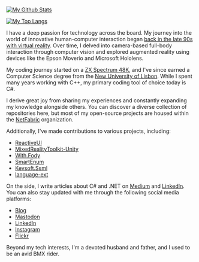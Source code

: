### 

[![My Github Stats](https://github-readme-stats.vercel.app/api?username=aalmada&show_icons=true)](https://github.com/anuraghazra/github-readme-stats)

[![My Top Langs](https://github-readme-stats.vercel.app/api/top-langs/?username=aalmada&layout=compact)](https://github.com/anuraghazra/github-readme-stats)

I have a deep passion for technology across the board. My journey into the world of innovative human-computer interaction began [back in the late 90s with virtual reality](https://dl.acm.org/doi/10.1145/948449.948475). Over time, I delved into camera-based full-body interaction through computer vision and explored augmented reality using devices like the Epson Moverio and Microsoft Hololens.

My coding journey started on a [ZX Spectrum 48K](https://en.wikipedia.org/wiki/ZX_Spectrum), and I've since earned a Computer Science degree from the [New University of Lisbon](https://www.unl.pt/). While I spent many years working with C++, my primary coding tool of choice today is C#.

I derive great joy from sharing my experiences and constantly expanding my knowledge alongside others. You can discover a diverse collection of repositories here, but most of my open-source projects are housed within the [NetFabric](https://github.com/NetFabric) organization.

Additionally, I've made contributions to various projects, including:

- [ReactiveUI](https://github.com/reactiveui/ReactiveUI)
- [MixedRealityToolkit-Unity](https://github.com/microsoft/MixedRealityToolkit-Unity)
- [With.Fody](https://github.com/mikhailshilkov/With.Fody)
- [SmartEnum](https://github.com/ardalis/SmartEnum)
- [Kevsoft.Ssml](https://github.com/kevbite/Kevsoft.Ssml)
- [language-ext](https://github.com/louthy/language-ext)

On the side, I write articles about C# and .NET on [Medium](https://antao-almada.medium.com/) and [LinkedIn](https://www.linkedin.com/in/antaoalmada/recent-activity/articles/). You can also stay updated with me through the following social media platforms:

- [Blog](https://aalmada.github.io/)
- <a rel="nofollow noopener noreferrer me" href="https://dotnet.social/@antaoalmada">Mastodon</a>
- [LinkedIn](https://www.linkedin.com/in/antaoalmada/)
- [Instagram](https://www.instagram.com/antao.almada/)
- [Flickr](https://www.flickr.com/people/aalmada/)

Beyond my tech interests, I'm a devoted husband and father, and I used to be an avid BMX rider.

<!--
**aalmada/aalmada** is a ✨ _special_ ✨ repository because its `README.md` (this file) appears on your GitHub profile.

Here are some ideas to get you started:

- 🔭 I’m currently working on ...
- 🌱 I’m currently learning ...
- 👯 I’m looking to collaborate on ...
- 🤔 I’m looking for help with ...
- 💬 Ask me about ...
- 📫 How to reach me: ...
- 😄 Pronouns: ...
- ⚡ Fun fact: ...
-->
